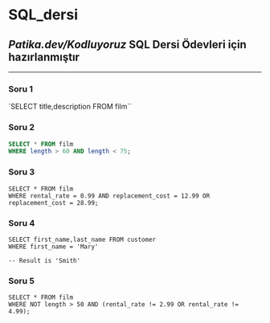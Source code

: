 # SQL_dersi 
## *Patika.dev/Kodluyoruz* **SQL Dersi Ödevleri** için hazırlanmıştır
---
### Soru 1

`SELECT title,description FROM film``

### Soru 2
``` SQL
SELECT * FROM film
WHERE length > 60 AND length < 75;
```
### Soru 3
```
SELECT * FROM film
WHERE rental_rate = 0.99 AND replacement_cost = 12.99 OR replacement_cost = 28.99;
```
### Soru 4
```
SELECT first_name,last_name FROM customer
WHERE first_name = 'Mary'

-- Result is 'Smith'
```
### Soru 5
```
SELECT * FROM film
WHERE NOT length > 50 AND (rental_rate != 2.99 OR rental_rate != 4.99);
```
